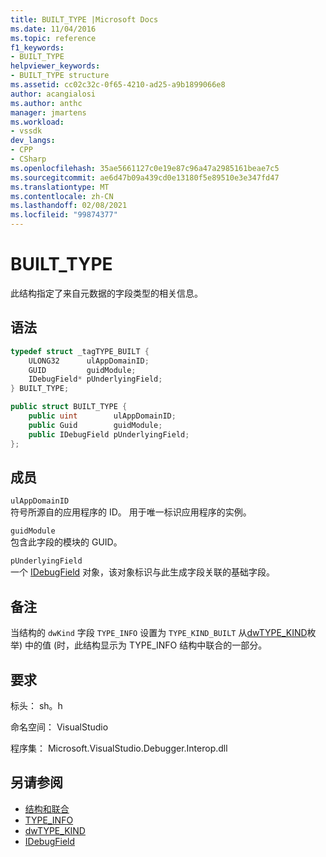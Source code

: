 ```yaml
---
title: BUILT_TYPE |Microsoft Docs
ms.date: 11/04/2016
ms.topic: reference
f1_keywords:
- BUILT_TYPE
helpviewer_keywords:
- BUILT_TYPE structure
ms.assetid: cc02c32c-0f65-4210-ad25-a9b1899066e8
author: acangialosi
ms.author: anthc
manager: jmartens
ms.workload:
- vssdk
dev_langs:
- CPP
- CSharp
ms.openlocfilehash: 35ae5661127c0e19e87c96a47a2985161beae7c5
ms.sourcegitcommit: ae6d47b09a439cd0e13180f5e89510e3e347fd47
ms.translationtype: MT
ms.contentlocale: zh-CN
ms.lasthandoff: 02/08/2021
ms.locfileid: "99874377"
---
```

# <a name="built_type"></a>BUILT_TYPE
此结构指定了来自元数据的字段类型的相关信息。

## <a name="syntax"></a>语法

```cpp
typedef struct _tagTYPE_BUILT {
    ULONG32      ulAppDomainID;
    GUID         guidModule;
    IDebugField* pUnderlyingField;
} BUILT_TYPE;
```

```csharp
public struct BUILT_TYPE {
    public uint        ulAppDomainID;
    public Guid        guidModule;
    public IDebugField pUnderlyingField;
};
```

## <a name="members"></a>成员
`ulAppDomainID`\
符号所源自的应用程序的 ID。 用于唯一标识应用程序的实例。

`guidModule`\
包含此字段的模块的 GUID。

`pUnderlyingField`\
一个 [IDebugField](../../../extensibility/debugger/reference/idebugfield.md) 对象，该对象标识与此生成字段关联的基础字段。

## <a name="remarks"></a>备注
当结构的[](../../../extensibility/debugger/reference/type-info.md) `dwKind` 字段 `TYPE_INFO` 设置为 `TYPE_KIND_BUILT` 从[dwTYPE_KIND](../../../extensibility/debugger/reference/dwtype-kind.md)枚举) 中的值 (时，此结构显示为 TYPE_INFO 结构中联合的一部分。

## <a name="requirements"></a>要求
标头： sh。h

命名空间： VisualStudio

程序集： Microsoft.VisualStudio.Debugger.Interop.dll

## <a name="see-also"></a>另请参阅
- [结构和联合](../../../extensibility/debugger/reference/structures-and-unions.md)
- [TYPE_INFO](../../../extensibility/debugger/reference/type-info.md)
- [dwTYPE_KIND](../../../extensibility/debugger/reference/dwtype-kind.md)
- [IDebugField](../../../extensibility/debugger/reference/idebugfield.md)
